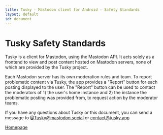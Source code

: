 ```yaml
---
title: Tusky - Mastodon client for Android - Safety Standards
layout: default
id: document
---
```

<main>

  <h1>Tusky Safety Standards</h1>

  <p>Tusky is a client for Mastodon, using the Mastodon API. It acts solely as a frontend to view and post content hosted on Mastodon servers, none of which are provided by the Tusky project.</p>

  <p>Each Mastodon server has its own moderation rules and team. To report problematic content via Tusky, the app provides a "Report" button for each posting displayed to the user. The "Report" button can be used to contact the moderators of 1) the user's home instance and 2) the instance the problematic posting was provided from, to request action by the moderator teams.</p>

  <p>If you have any questions about Tusky or this document, you can send a message to
    <a href="https://mastodon.social/@Tusky" rel="me">@Tusky@mastodon.social</a>
    or <a href="mailto:contact@tusky.app">contact@tusky.app</a></p>
  <p><a href="/">Homepage</a></p>
</main>
